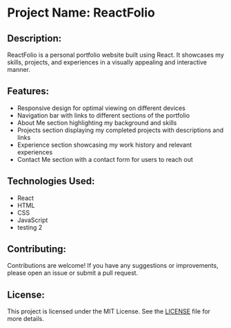 # Project Name: ReactFolio

## Description:

ReactFolio is a personal portfolio website built using React. It showcases my skills, projects, and experiences in a visually appealing and interactive manner.

## Features:

- Responsive design for optimal viewing on different devices
- Navigation bar with links to different sections of the portfolio
- About Me section highlighting my background and skills
- Projects section displaying my completed projects with descriptions and links
- Experience section showcasing my work history and relevant experiences
- Contact Me section with a contact form for users to reach out

## Technologies Used:

- React
- HTML
- CSS
- JavaScript
- testing 2

## Contributing:

Contributions are welcome! If you have any suggestions or improvements, please open an issue or submit a pull request.

## License:

This project is licensed under the MIT License. See the [LICENSE](LICENSE) file for more details.
